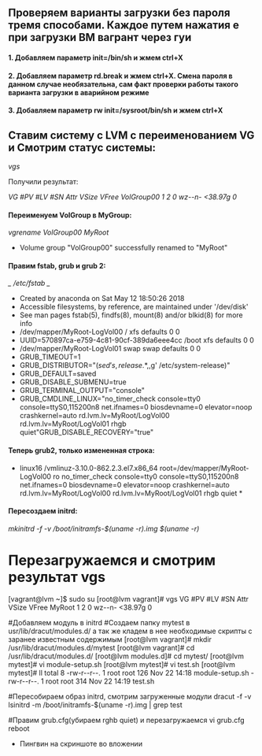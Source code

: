 ## Проверяем варианты загрузки без пароля тремя способами. Каждое путем нажатия e  при загрузки ВМ вагрант через гуи
#### 1. Добавляем параметр init=/bin/sh     и жмем ctrl+X
#### 2. Добавляем параметр rd.break     и жмем ctrl+X.  Смена пароля в данном случае необязательна, сам факт проверки    работы такого варианта загрузки в аварийном режиме
#### 3. Добавляем параметр rw init=/sysroot/bin/sh     и жмем ctrl+X


## Ставим систему с LVM с переименованием VG и Смотрим статус системы:

*_vgs_* 

Получили результат:

_VG         #PV #LV #SN Attr   VSize   VFree
VolGroup00   1   2   0 wz--n- <38.97g    0_

#### Переименуем VolGroup в MyGroup:
*_vgrename VolGroup00 MyRoot_*
* Volume group "VolGroup00" successfully renamed to "MyRoot"

#### Правим fstab, grub и grub 2:
*_ /etc/fstab _*
* Created by anaconda on Sat May 12 18:50:26 2018
* Accessible filesystems, by reference, are maintained under '/dev/disk'
* See man pages fstab(5), findfs(8), mount(8) and/or blkid(8) for more info
* /dev/mapper/MyRoot-LogVol00 /                       xfs     defaults        0 0
* UUID=570897ca-e759-4c81-90cf-389da6eee4cc /boot                   xfs     defaults        0 0
* /dev/mapper/MyRoot-LogVol01 swap                    swap    defaults        0 0
* GRUB_TIMEOUT=1
* GRUB_DISTRIBUTOR="$(sed 's, release .*$,,g' /etc/system-release)"
* GRUB_DEFAULT=saved
* GRUB_DISABLE_SUBMENU=true
* GRUB_TERMINAL_OUTPUT="console"
* GRUB_CMDLINE_LINUX="no_timer_check console=tty0 console=ttyS0,115200n8 net.ifnames=0 biosdevname=0 elevator=noop  crashkernel=auto rd.lvm.lv=MyRoot/LogVol00 rd.lvm.lv=MyRoot/LogVol01 rhgb quiet"GRUB_DISABLE_RECOVERY="true"

#### Теперь grub2, только измененная строка:
* linux16 /vmlinuz-3.10.0-862.2.3.el7.x86_64 root=/dev/mapper/MyRoot-LogVol00 ro no_timer_check console=tty0 console=ttyS0,115200n8 net.ifnames=0 biosdevname=0 elevator=noop crashkernel=auto rd.lvm.lv=MyRoot/LogVol00 rd.lvm.lv=MyRoot/LogVol01 rhgb quiet * 

#### Пересоздаем initrd:
*_mkinitrd -f -v /boot/initramfs-$(uname -r).img $(uname -r)_*

# Перезагружаемся и смотрим результат vgs
[vagrant@lvm ~]$ sudo su
[root@lvm vagrant]# vgs
  VG     #PV #LV #SN Attr   VSize   VFree
  MyRoot   1   2   0 wz--n- <38.97g    0

#Добавляем модуль в initrd
#Создаем папку mytest в  usr/lib/dracut/modules.d/   а так же кладем в нее необходимые скрипты c заранее известным содержимым
[root@lvm vagrant]# mkdir /usr/lib/dracut/modules.d/mytest
[root@lvm vagrant]# cd /usr/lib/dracut/modules.d/
[root@lvm modules.d]# cd mytest/
[root@lvm mytest]# vi module-setup.sh
[root@lvm mytest]# vi test.sh
[root@lvm mytest]# ll
total 8
-rw-r--r--. 1 root root 126 Nov 22 14:18 module-setup.sh
-rw-r--r--. 1 root root 314 Nov 22 14:19 test.sh

#Пересобираем образ initrd, смотрим загруженные модули 
dracut -f -v
lsinitrd -m /boot/initramfs-$(uname -r).img | grep test

#Правим grub.cfg(убираем rghb quiet) и перезагружаемся
vi grub.cfg 
reboot

* Пингвин на скриншоте во вложении
